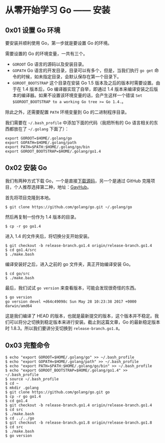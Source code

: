 # 从零开始学习 Go —— 安装

## 0x01 设置 Go 环境

要安装并顺利使用 Go，第一步就是要设置 Go 的环境。

需要设置的 Go 的环境变量，一共有三个。

- `GOROOT` Go 语言的源码以及安装目录。
- `GOPATH` Go 语言的开发目录，目录可以有多个，但是，当我们执行 `go get` 命令的时候，如未指定目录，会默认保存在第一个目录下。
- `GOROOT_BOOTSTRAP` 这个目录在安装 Go 1.5 版本及之后的版本时需要设置。由于在 1.4 版本后，Go 编译器实现了自举，即通过 1.4 版本来编译安装之后版本的编译器。如果不设置该环境变量的话，会产生这样一个错误 `Set $GOROOT_BOOTSTRAP to a working Go tree >= Go 1.4.`。

除此之外，还需要配置 `PATH` 环境变量到 Go 的二进制程序目录。

我们需要在 `~/.bash_profile` 中添加下面的代码（我把所有的 Go 语言相关的东西都放在了 `~/.golang` 下面了）：

```shell
export GOROOT=$HOME/.golang/go
export GOPATH=$HOME/.golang/path
export PATH=$PATH:$HOME/.golang/go/bin
export GOROOT_BOOTSTRAP=$HOME/.golang/go1.4
```

## 0x02 安装 Go

我们有两种方式下载 Go，一个是直接[下载源码](https://storage.googleapis.com/golang/go1.8.3.src.tar.gz)，另一个是通过 GitHub 克隆项目，个人推荐选择第二种，地址：[GayHub](https://github.com/golang/go)。

首先将项目克隆到本地。

```shell
$ git clone https://github.com/golang/go.git ~/.golang/go
```

然后再复制一份作为 1.4 版本的目录。

```shell
$ cp -r go go1.4
```

进入 1.4 的文件夹后，将切换分支开始安装。

```shell
$ git checkout -b release-branch.go1.4 origin/release-branch.go1.4
$ cd go1.4/src
$ ./make.bash
```

编译安装好之后，进入之前的 go 文件夹，真正开始编译安装 Go。

```shell
$ cd go/src
$ ./make.bash
```

最后，我们试试 `go version` 来查看版本，可能会发现很奇怪的东西。

```shell
$ go version
go version devel +d64c49098c Sun May 28 10:23:38 2017 +0000 darwin/amd64
```

这是我们编译了 HEAD 的版本，也就是最新提交的版本，这个版本并不稳定。我们可以将分之切换到稳定版本来进行安装。截止到这篇文章，Go 的最新稳定版本时 1.8.3。所以我们要讲分支切换到 `release-branch.go1.8`。

## 0x03 完整命令

```shell
$ echo "export GOROOT=$HOME/.golang/go" >> ~/.bash_profile
$ echo "export GOPATH=$HOME/.golang/path" >> ~/.bash_profile
$ echo "export PATH=$PATH:$HOME/.golang/go/bin" >> ~/.bash_profile
$ echo "export GOROOT_BOOTSTRAP=$HOME/.golang/go1.4" >> ~/.bash_profile
$ source ~/.bash_profile
$ cd ~
$ mkdir .golang
$ git clone https://github.com/golang/go.git go
$ cp -r go go1.4
$ cd go1.4
$ git checkout -b release-branch.go1.4 origin/release-branch.go1.4
$ cd src
$ ./make.bash
$ cd ../../go
$ git checkout -b release-branch.go1.8 origin/release-branch.go1.8
$ cd src
$ ./make.bash
$ go version
```


